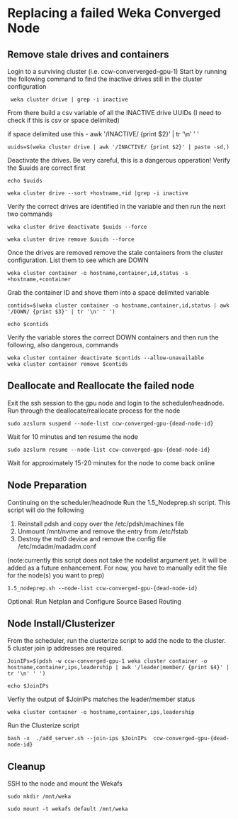# **Replacing a failed Weka Converged Node**

## Remove stale drives and containers
Login to a surviving cluster (i.e. ccw-conververged-gpu-1)
Start by running the following command to find the inactive drives still in the cluster configuration
```
 weka cluster drive | grep -i inactive
```
From there build a csv variable of all the INACTIVE drive UUIDs (I need to check if this is csv or space delimited)

if space delimited use this - 
awk '/INACTIVE/ {print $2}' | tr '\n' ' '
```
uuids=$(weka cluster drive | awk '/INACTIVE/ {print $2}' | paste -sd,)
```
 Deactivate the drives. Be very careful, this is a dangerous opperation! Verify the $uuids are correct first
 ```
echo $uuids

weka cluster drive --sort +hostname,+id |grep -i inactive
```    
Verify the correct drives are identified in the variable and then run the next two commands
```
weka cluster drive deactivate $uuids --force

weka cluster drive remove $uuids --force
```
Once the drives are removed remove the stale containers from the cluster configuration. List them to see which are DOWN
```
weka cluster container -o hostname,container,id,status -s +hostname,+container
```
Grab the container ID and shove them into a space delimited variable
```
contids=$(weka cluster container -o hostname,container,id,status | awk '/DOWN/ {print $3}' | tr '\n' ' ')

echo $contids
```
Verify the variable stores the correct DOWN containers and then run the following, also dangerous, commands
```
weka cluster container deactivate $contids --allow-unavailable
weka cluster container remove $contids
```
## Deallocate and Reallocate the failed node
Exit the ssh session to the gpu node and login to the scheduler/headnode.
Run through the deallocate/reallocate process for the node
```
sudo azslurm suspend --node-list ccw-converged-gpu-{dead-node-id}
```    
Wait for 10 minutes and ten resume the node
```
sudo azslurm resume --node-list ccw-converged-gpu-{dead-node-id}
```
Wait for approximately 15-20 minutes for the node to come back online
## Node Preparation
Continuing on the scheduler/headnode
Run the 1.5_Nodeprep.sh script. This script will do the following
1. Reinstall pdsh and copy over the /etc/pdsh/machines file
2. Unmount /mnt/nvme and remove the entry from /etc/fstab
3. Destroy the md0 device and remove the config file /etc/mdadm/madadm.conf

(note:currently this script does not take the nodelist argument yet. It will be added as a future enhancement. For now, you have to manually edit the file for the node(s) you want to prep)

```
1.5_nodeprep.sh --node-list ccw-converged-gpu-{dead-node-id}
```
Optional: Run Netplan and Configure Source Based Routing
## Node Install/Clusterizer
From the scheduler, run the clusterize script to add the node to the cluster. 5 cluster join ip addresses are required.
```
JoinIPs=$(pdsh -w ccw-converged-gpu-1 weka cluster container -o hostname,container,ips,leadership | awk '/leader|member/ {print $4}' | tr '\n' ' ')

echo $JoinIPs
```
Verfiy the output of $JoinIPs matches the leader/member status
```
weka cluster container -o hostname,container,ips,leadership
```
Run the Clusterize script
```
bash -x  ./add_server.sh --join-ips $JoinIPs  ccw-converged-gpu-{dead-node-id}
```

## Cleanup
SSH to the node and mount the Wekafs
```
sudo mkdir /mnt/weka

sudo mount -t wekafs default /mnt/weka
```
